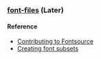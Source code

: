 ### [font-files](https://github.com/fontsource/font-files) (Later)

#### Reference

- [Contributing to Fontsource](https://github.com/fontsource/font-files/blob/main/CONTRIBUTING.md)
- [Creating font subsets](https://markoskon.com/creating-font-subsets/)
